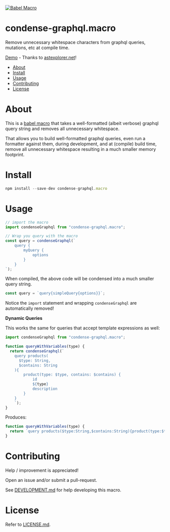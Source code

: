 [![Babel Macro](https://img.shields.io/badge/babel--macro-%F0%9F%8E%A3-f5da55.svg?style=flat-square)](https://github.com/kentcdodds/babel-plugin-macros)

# condense-graphql.macro

Remove unnecessary whitespace characters from graphql queries, mutations, etc at
compile time.

[Demo](https://astexplorer.net/#/gist/83b1337139eaf22be01d9815547e2f22/44a4dcff182d27463bfb8a56274e0219ef8e331f) -
Thanks to [astexplorer.net](http://astexplorer.net)!

<!-- START doctoc generated TOC please keep comment here to allow auto update -->
<!-- DON'T EDIT THIS SECTION, INSTEAD RE-RUN doctoc TO UPDATE -->

- [About](#about)
- [Install](#install)
- [Usage](#usage)
- [Contributing](#contributing)
- [License](#license)

<!-- END doctoc generated TOC please keep comment here to allow auto update -->

# About

This is a [babel macro](https://github.com/kentcdodds/babel-plugin-macros) that
takes a well-formatted (albeit verbose) graphql query string and removes all
unnecessary whitespace.

That allows you to build well-formatted graphql queries, even run a formatter
against them, during development, and at (compile) build time, remove all
unnecessary whitespace resulting in a much smaller memory footprint.

# Install

```js
npm install --save-dev condense-graphql.macro
```

# Usage

```js
// import the macro
import condenseGraphql from "condense-graphql.macro";

// Wrap you query with the macro
const query = condenseGraphql(`
    query {
        myQuery {
            options
        }
    }
`);
```

When compiled, the above code will be condensed into a much smaller query
string.

```js
const query = `query{simpleQuery{options}}`;
```

Notice the `import` statement and wrapping `condenseGraphql` are automatically
removed!

**Dynamic Queries**

This works the same for queries that accept template expressions as well:

```js
import condenseGraphql from "condense-graphql.macro";

function queryWithVariables(type) {
  return condenseGraphql(`
    query products(
      $type: String,
      $contains: String
    ){
        product(type: $type, contains: $contains) {
            id
            ${type}
            description
        }
    }
    `);
}
```

Produces:

```js
function queryWithVariables(type) {
  return `query products($type:String,$contains:String){product(type:$type,contains:$contains){id ${type} description}}`;
}
```

# Contributing

Help / improvement is appreciated!

Open an issue and/or submit a pull-request.

See [DEVELOPMENT.md](./DEVELOPMENT.md) for help developing this macro.

# License

Refer to [LICENSE.md](./LICENSE.md).
